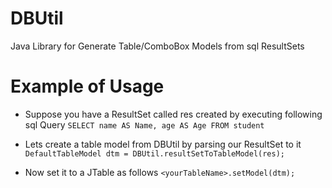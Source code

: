 # DBUtil
Java Library for Generate Table/ComboBox Models from sql ResultSets

# Example of Usage
* Suppose you have a ResultSet called res created by executing following sql Query
`SELECT name AS Name, age AS Age FROM student`

* Lets create a table model from DBUtil by parsing our ResultSet to it
`DefaultTableModel dtm = DBUtil.resultSetToTableModel(res);`

* Now set it to a JTable as follows
`<yourTableName>.setModel(dtm);`

